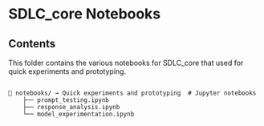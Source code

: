 # SDLC_core Notebooks

## Contents

This folder contains the various notebooks for SDLC_core that used for quick experiments and prototyping.

```

📁 notebooks/ → Quick experiments and prototyping  # Jupyter notebooks
    ├── prompt_testing.ipynb
    ├── response_analysis.ipynb
    └── model_experimentation.ipynb

```